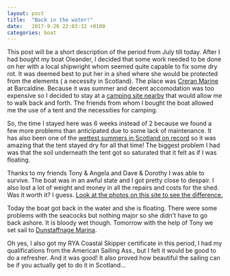 ```yaml
---
layout: post
title:  "Back in the water!"
date:   2017-9-20 22:03:32 +0100
categories: boat
---
```

This post will be a short description of the period from July till today. After I had bought my boat Oleander, I decided that some work needed to be done on her with a local shipwright whom seemed quite capable to fix some dry rot. It was deemed best to put her in a shed where she would be protected from the elements ( a necessity in Scotland). The place was [Creran Marine](http://www.creranmarine.co.uk) at Barcaldine. Because it was summer and decent accomodation was too expensive so I decided to stay at a [camping site nearby](http://www.campingandcaravanningclub.co.uk/campsites/uk/argyll/barcaldinebyconnel/oban) that would allow me to walk back and forth. The friends from whom I bought the boat allowed me the use of a tent and the necessities for camping.

So, the time I stayed here was 6 weeks instead of 2 because we found a few more problems than anticipated due to some lack of maintenance. It has also been one of the [wettest summers in Scotland on record](https://www.thetimes.co.uk/past-six-days/2017-08-27/scotland/wettest-summer-in-80-years-9mmpx67rp) so it was amazing that the tent stayed dry for all that time! The biggest problem I had was that the soil underneath the tent got so saturated that it felt as if I was floating.

Thanks to my friends Tony & Angela and Dave & Dorothy I was able to survive. The boat was in an awful state and I got pretty close to despair. I also lost a lot of weight and money in all the repairs and costs for the shed. Was it worth it? I guess. [Look at the photos on this site to see the difference.](https://www.icloud.com/sharedalbum/#B0f5yeZFhyUabk)

Today the boat got back in the water and she is floating. There were some problems with the seacocks but nothing major so she didn't have to go back ashore. It is bloody wet though. Tomorrow with the help of Tony we set sail to [Dunstaffnage Marina](http://dunstaffnagemarina.co.uk/).

Oh yes, I also got my RYA Coastal Skipper certificate in this period, I had my qualifications from the American Sailing Ass., but I felt it would be good to do a refresher. And it was good! It also proved how beautiful the sailing can be if you actually get to do it in Scotland...